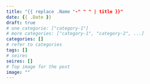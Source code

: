 ```yaml
---
title: "{{ replace .Name "-" " " | title }}"
date: {{ .Date }}
draft: true
# one categorie: ["category-1"] 
# more categories: ["category-1", "category-2", ...]
categories: []
# refer to categories
tags: []
# seires
seires: []
# Top image for the post
image: ""
---
```



<!--more-->

